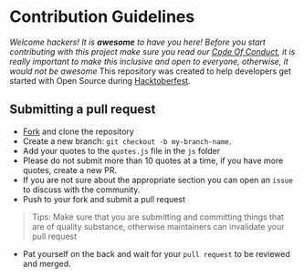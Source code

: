# Contribution Guidelines

_Welcome hackers! It is **awesome** to have you here! Before you start contributing with this project make sure you read our [Code Of Conduct](https://github.com/seths10/Quotes-Generator/blob/main/CODE_OF_CONDUCT.md), it is really important to make this inclusive and open to everyone, otherwise, it would not be awesome_
This repository was created to help developers get started with Open Source during [Hacktoberfest](https://hacktoberfest.digitalocean.com/).

## Submitting a pull request

* [Fork](https://github.com/seths10/Quotes-Generator/fork) and clone the repository
* Create a new branch: `git checkout -b my-branch-name`.
* Add your quotes to the `quotes.js` file in the `js` folder
* Please do not submit more than 10 quotes at a time, if you have more quotes, create a new PR. 
* If you are not sure about the appropriate section you can open an `issue` to discuss with the community.
* Push to your fork and submit a pull request

> Tips: Make sure that you are submitting and committing things that are of quality substance, otherwise maintainers can invalidate your pull request

* Pat yourself on the back and wait for your `pull request` to be reviewed and merged.
